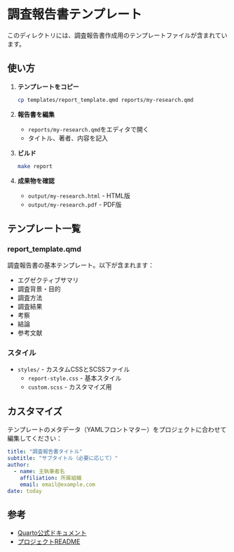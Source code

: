 # 調査報告書テンプレート

このディレクトリには、調査報告書作成用のテンプレートファイルが含まれています。

## 使い方

1. **テンプレートをコピー**
   ```bash
   cp templates/report_template.qmd reports/my-research.qmd
   ```

2. **報告書を編集**
   - `reports/my-research.qmd`をエディタで開く
   - タイトル、著者、内容を記入

3. **ビルド**
   ```bash
   make report
   ```

4. **成果物を確認**
   - `output/my-research.html` - HTML版
   - `output/my-research.pdf` - PDF版

## テンプレート一覧

### report_template.qmd
調査報告書の基本テンプレート。以下が含まれます：

- エグゼクティブサマリ
- 調査背景・目的
- 調査方法
- 調査結果
- 考察
- 結論
- 参考文献

### スタイル

- `styles/` - カスタムCSSとSCSSファイル
  - `report-style.css` - 基本スタイル
  - `custom.scss` - カスタマイズ用

## カスタマイズ

テンプレートのメタデータ（YAMLフロントマター）をプロジェクトに合わせて編集してください：

```yaml
title: "調査報告書タイトル"
subtitle: "サブタイトル（必要に応じて）"
author:
  - name: 主執筆者名
    affiliation: 所属組織
    email: email@example.com
date: today
```

## 参考

- [Quarto公式ドキュメント](https://quarto.org/docs/guide/)
- [プロジェクトREADME](../README.md)
